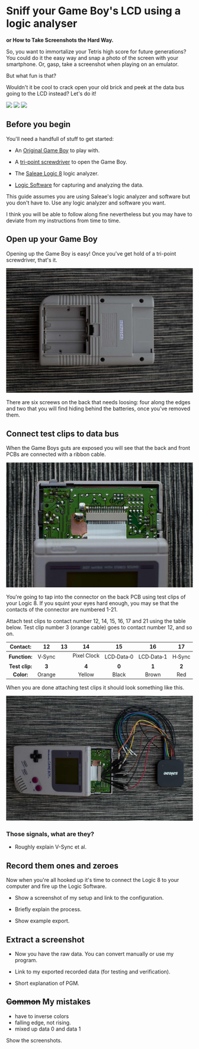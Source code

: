 # Sniff your Game Boy's LCD using a logic analyser

**or How to Take Screenshots the Hard Way.**

So, you want to immortalize your Tetris high score for future generations? You could do it the easy way and snap a photo of the screen with your smartphone. Or, gasp, take a screenshot when playing on an emulator.

But what fun is that?

Wouldn't it be cool to crack open your old brick and peek at the data bus going to the LCD instead? Let's do it!

![](images/foo.png) ![](images/mole.png) ![](images/q.png)

## Before you begin

You'll need a handfull of stuff to get started:

* An [Original Game Boy][dmg] to play with.

* A [tri-point screwdriver][screwdriver] to open the Game Boy.

* The [Saleae Logic 8][saleae] logic analyzer.

* [Logic Software][logic] for capturing and analyzing the data.

This guide assumes you are using Saleae's logic analyzer and software but you don't have to. Use any logic analyzer and software you want.

I think you will be able to follow along fine nevertheless but you may have to deviate from my instructions from time to time.

## Open up your Game Boy

Opening up the Game Boy is easy! Once you've get hold of a tri-point screwdriver, that's it.

![](images/screws.jpg)

There are six screews on the back that needs loosing: four along the edges and two that you will find hiding behind the batteries, once you've removed them.

## Connect test clips to data bus

When the Game Boys guts are exposed you will see that the back and front PCBs are connected with a ribbon cable.

![](images/connections.jpg)

You're going to tap into the connector on the back PCB using test clips of your Logic 8. If you squint your eyes hard enough, you may se that the contacts of the connector are numbered 1-21.

Attach test clips to contact number 12, 14, 15, 16, 17 and 21 using the table below. Test clip number 3 (orange cable) goes to contact number 12, and so on.

|    Contact:    |      12     |      13     |      14     |      15     |      16     |      17     |    [...]    |      21     |
| :------------: | :---------: | :---------: | :---------: | :---------: | :---------: | :---------: | :---------: | :---------: |
|  **Function:** |    V‑Sync   |             | Pixel Clock |  LCD‑Data‑0 |  LCD‑Data‑1 |    H‑Sync   |             |    Ground   |
| **Test clip:** |    **3**    |             |    **4**    |    **0**    |    **1**    |    **2**    |             |  **Ground** |
|   **Color:**   |    Orange   |             |   Yellow    |    Black    |    Brown    |     Red     |             |    Black    |

When you are done attaching test clips it should look something like this.

![](images/test-clips.jpg)

### Those signals, what are they?

* Roughly explain V-Sync et al.

## Record them ones and zeroes

Now when you're all hooked up it's time to connect the Logic 8 to your computer and fire up the Logic Software.

* Show a screenshot of my setup and link to the configuration.

* Briefly explain the process.

* Show example export.

## Extract a screenshot

* Now you have the raw data. You can convert manually or use my program.

* Link to my exported recorded data (for testing and verification).

* Short explanation of PGM.

## ~~Common~~ My  mistakes

* have to inverse colors
* falling edge, not rising.
* mixed up data 0 and data 1

Show the screenshots.

[dmg]: https://en.wikipedia.org/wiki/Game_Boy
[screwdriver]: https://en.wikipedia.org/wiki/List_of_screw_drives#Tri-point
[saleae]: https://www.saleae.com
[logic]: https://www.saleae.com/downloads
